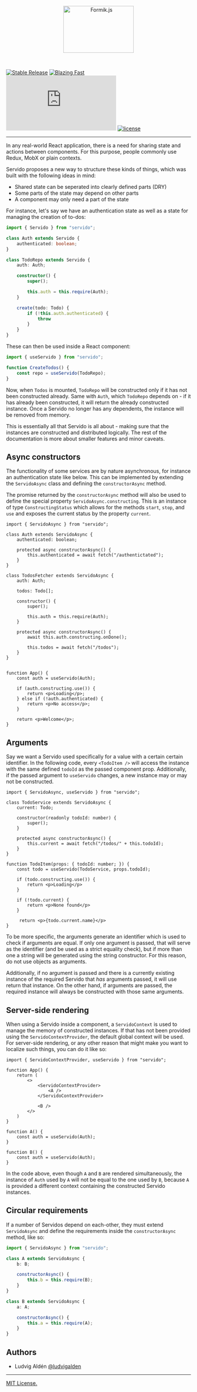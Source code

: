 <p align="center">
  <img src="https://user-images.githubusercontent.com/30798446/76152950-bfbed580-60c5-11ea-9f63-86a2a9dca4ed.png" width="192" height="128" alt="Formik.js" />
</p>

<br>

[![Stable Release](https://img.shields.io/npm/v/servido.svg)](https://npm.im/formik)
[![Blazing Fast](https://badgen.now.sh/badge/speed/blazing%20%F0%9F%94%A5/green)](https://npm.im/servido)
[![gzip size](http://img.badgesize.io/https://unpkg.com/servido@latest/dist/servido.umd.production.min.js?compression=gzip)](https://unpkg.com/servido@latest/dist/servido.umd.production.min.js)
[![license](https://badgen.now.sh/badge/license/MIT)](./LICENSE)

---

In any real-world React application, there is a need for sharing state and actions between components. For this purpose, people commonly use Redux, MobX or plain contexts.

Servido proposes a new way to structure these kinds of things, which was built with the following ideas in mind:

- Shared state can be seperated into clearly defined parts (DRY)
- Some parts of the state may depend on other parts
- A component may only need a part of the state

For instance, let's say we have an authentication state as well as a state for managing the creation of to-dos:

```typescript
import { Servido } from "servido";

class Auth extends Servido {
    authenticated: boolean;
}

class TodoRepo extends Servido {
    auth: Auth;

    constructor() {
        super();

        this.auth = this.require(Auth);
    }

    create(todo: Todo) {
        if (!this.auth.authenticated) {
            throw
        }
    }
}
```

These can then be used inside a React component:

```typescript
import { useServido } from "servido";

function CreateTodos() {
    const repo = useServido(TodoRepo);
}
```

Now, when `Todos` is mounted, `TodoRepo` will be constructed only if it has not been constructed already. Same with `Auth`, which `TodoRepo` depends on - if it has already been constructed, it will return the already constructed instance. Once a Servido no longer has any dependents, the instance will be removed from memory.

This is essentially all that Servido is all about - making sure that the instances are constructed and distributed logically. The rest of the documentation is more about smaller features and minor caveats.

## Async constructors

The functionality of some services are by nature asynchronous, for instance an authentication state like below. This can be implemented by extending the `ServidoAsync` class and defining the `constructorAsync` method.

The promise returned by the `constructorAsync` method will also be used to define the special property `ServidoAsync.constructing`. This is an instance of type `ConstructingStatus` which allows for the methods `start`, `stop`, and `use` and exposes the current status by the property `current`.

```tsx
import { ServidoAsync } from "servido";

class Auth extends ServidoAsync {
    authenticated: boolean;

    protected async constructorAsync() {
        this.authenticated = await fetch("/authentictated");
    }
}

class TodosFetcher extends ServidoAsync {
    auth: Auth;

    todos: Todo[];

    constructor() {
        super();

        this.auth = this.require(Auth);
    }

    protected async constructorAsync() {
        await this.auth.constructing.onDone();

        this.todos = await fetch("/todos");
    }
}


function App() {
    const auth = useServido(Auth);

    if (auth.constructing.use()) {
        return <p>Loading</p>;
    } else if (!auth.authenticated) {
        return <p>No access</p>;
    }

    return <p>Welcome</p>;
}
```

## Arguments

Say we want a Servido used specifically for a value with a certain certain identifier. In the following code, every `<TodoItem />` will access the instance with the same defined `todoId` as the passed component prop. Additionally, if the passed argument to `useServido` changes, a new instance may or may not be constructed.

```tsx
import { ServidoAsync, useServido } from "servido";

class TodoService extends ServidoAsync {
    current: Todo;

    constructor(readonly todoId: number) {
        super();
    }

    protected async constructorAsync() {
        this.current = await fetch("/todos/" + this.todoId);
    }
}

function TodoItem(props: { todoId: number; }) {
    const todo = useServido(TodoService, props.todoId);

    if (todo.constructing.use()) {
        return <p>Loading</p>
    }

    if (!todo.current) {
        return <p>None found</p>
    }

     return <p>{todo.current.name}</p>
}
```

To be more specific, the arguments generate an identifier which is used to check if arguments are equal. If only one argument is passed, that will serve as the identifier (and be used as a strict equality check), but if more than one a string will be generated using the string constructor. For this reason, do not use objects as arguments.

Additionally, if no argument is passed and there is a currently existing instance of the required Servido that *has* arguments passed, it will use return that instance. On the other hand, if arguments are passed, the required instance will always be constructed with those same arguments.

## Server-side rendering

When using a Servido inside a component, a `ServidoContext` is used to manage the memory of constructed instances. If that has not been provided using the `ServidoContextProvider`, the default global context will be used. For server-side rendering, or any other reason that might make you want to localize such things, you can do it like so:

```tsx
import { ServidoContextProvider, useServido } from "servido";

function App() {
    return (
        <>
            <ServidoContextProvider>
                <A />
            </ServidoContextProvider>

            <B />
        </>
    )
}

function A() {
    const auth = useServido(Auth);
}

function B() {
    const auth = useServido(Auth);
}
```

In the code above, even though `A` and `B` are rendered simultaneously, the instance of `Auth` used by `A` will not be equal to the one used by `B`, because `A` is provided a different context containing the constructed Servido instances.

## Circular requirements

If a number of Servidos depend on each-other, they must extend `ServidoAsync` and define the requirements inside the `constructorAsync` method, like so:

```typescript
import { ServidoAsync } from "servido";

class A extends ServidoAsync {
    b: B;

    constructorAsync() {
        this.b = this.require(B);
    }
}

class B extends ServidoAsync {
    a: A;

    constructorAsync() {
        this.a = this.require(A);
    }
}
```

## Authors

- Ludvig Aldén [@ludvigalden](https://github.com/ludvigalden)

---

[MIT License.](https://github.com/ludvigalden/servido/blob/master/LICENSE)
